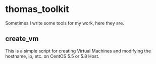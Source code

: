 thomas_toolkit
==============

Sometimes I write some tools for my work, here they are.


create_vm
----------

This is a simple script for creating Virtual Machines and modifying the hostname, ip, etc. on CentOS 5.5 or 5.8 Host.


